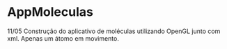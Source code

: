 # AppMoleculas

11/05
Construção do aplicativo de moléculas utilizando OpenGL junto com xml. Apenas um átomo em movimento.
